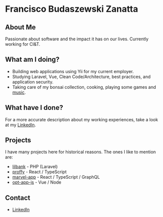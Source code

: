 # Francisco Budaszewski Zanatta

## About Me
Passionate about software and the impact it has on our lives. Currently working for CI&T.

## What am I doing?
* Building web applications using Yii for my current employer.
* Studying Laravel, Vue, Clean Code/Architecture, best practices, and application security.
* Taking care of my bonsai collection, cooking, playing some games and [music](https://open.spotify.com/artist/5KrImsqhLcISL1Q5g9IJ9m).

## What have I done?
For a more accurate description about my working experiences, take a look at my [LinkedIn](https://www.linkedin.com/in/francisco-budaszewski-zanatta-48ba92123/).

## Projects
I have many projects here for historical reasons. The ones I like to mention are:
* [lilbank](https://github.com/xikaos/lilbank) - PHP (Laravel)
* [proffy](https://github.com/xikaos/proffy) - React / TypeScript
* [marvel-app](https://github.com/xikaos/marvel-app) - React / TypeScript / GraphQL
* [opt-app-js](https://github.com/xikaos/otp-app-js) - Vue / Node


## Contact
* [LinkedIn](https://www.linkedin.com/in/francisco-budaszewski-zanatta-48ba92123/)
